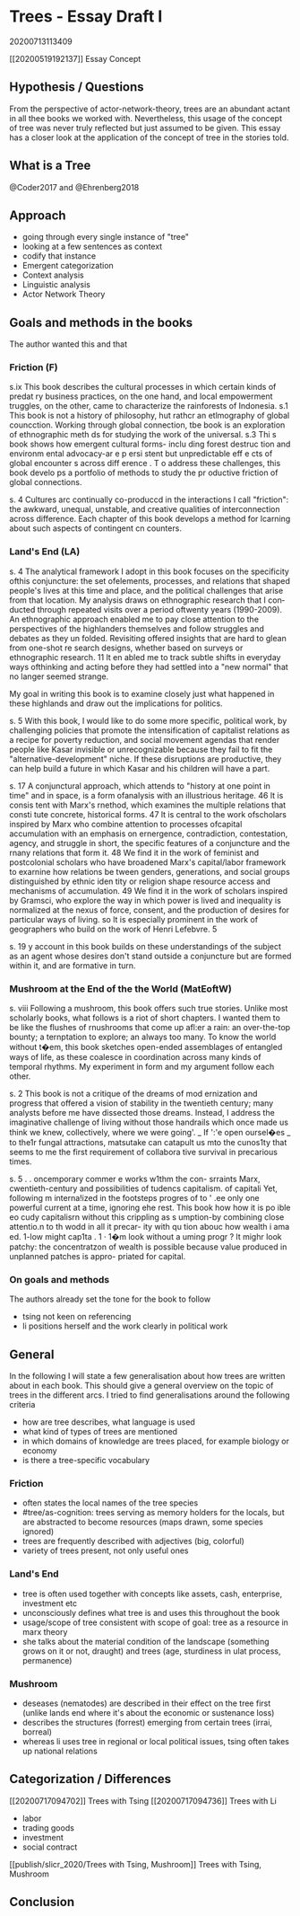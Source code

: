 # Trees - Essay Draft I
20200713113409

[[20200519192137]] Essay Concept

## Hypothesis / Questions
From the perspective of actor-network-theory, trees are an abundant actant in all thee books we worked with. Nevertheless, this usage of the concept of tree was never truly reflected but just assumed to be given. This essay has a closer look at the application of the concept of tree in the stories told.

## What is a Tree
@Coder2017 and @Ehrenberg2018

## Approach
- going through every single instance of "tree"
- looking at a few sentences as context
- codify that instance
- Emergent categorization
- Context analysis
- Linguistic analysis
- Actor Network Theory

## Goals and methods in the books
The author wanted this and that

### Friction (F)
s.ix This book describes the cultural processes in which certain kinds of
predat ry business practices, on the one hand, and local empowerment
truggles, on the other, came to characterize the rainforests of Indonesia.
s.1 This book is not a history of philosophy, hut rathcr an etlmography of
global councction.
Working
through global connection, tbe book is an exploration of ethnographic
meth ds for studying the work of the universal.
s.3 Thi s book shows how emergent cultural forms- inclu ding forest destruc­
tion and environm ental advocacy-ar e p ersi stent but unpredictable eff e cts
of global encounter s across diff erence . 
T o address these challenges, this book develo ps a portfolio of methods to
study the pr oductive friction of global connections.

s. 4  Cultures arc continually co-produccd
in the interactions I call "friction": the awkward, unequal, unstable, and
creative qualities of interconnection across difference. Each chapter of this
book develops a method for lcarning about such aspects of contingent cn­
counters.


### Land's End (LA)
s. 4 The analytical framework I adopt in this book focuses on the specificity
ofthis conjuncture: the set ofelements, processes, and relations that shaped
people's lives at this time and place, and the political challenges that arise
from that location. My analysis draws on ethnographic research that I con­
ducted through repeated visits over a period oftwenty years (1990-2009). An
ethnographic approach enabled me to pay close attention to the perspectives
of the highlanders themselves and follow struggles and debates as they un­
folded. Revisiting offered insights that are hard to glean from one-shot re­
search designs, whether based on surveys or ethnographic research. 11 lt en­
abled me to track subtle shifts in everyday ways ofthinking and acting before
they had settled into a "new normal" that no langer seemed strange.

My goal in writing this book is to examine closely just what
happened in these highlands and draw out the implications for politics.

s. 5 With this book, I would like to do some more specific,
political work, by challenging policies that promote the intensification of
capitalist relations as a recipe for poverty reduction, and social movement
agendas that render people like Kasar invisible or unrecognizable because
they fail to fit the "alternative-development" niche. If these disruptions are
productive, they can help build a future in which Kasar and his children will
have a part.


s. 17 A conjunctural approach, which attends to "history at one point in time"
and in space, is a form ofanalysis with an illustrious heritage. 46 lt is consis­
tent with Marx's rnethod, which examines the multiple relations that consti­
tute concrete, historical forms. 47 lt is central to the work ofscholars inspired
by Marx who combine attention to processes ofcapital accumulation with an
emphasis on ernergence, contradiction, contestation, agency, and struggle­
in short, the specific features of a conjuncture and the rnany relations that
form it. 48 We find it in the work of feminist and postcolonial scholars who
have broadened Marx's capital/labor framework to exarnine how relations be­
tween genders, generations, and social groups distinguished by ethnic iden­
tity or religion shape resource access and mechanisms of accumulation. 49
We find it in the work of scholars inspired by Gramsci, who explore the way
in which power is lived and inequality is normalized at the nexus of force,
consent, and the production of desires for particular ways of living. so lt is
especially prominent in the work of geographers who build on the work of
Henri Lefebvre. 5

s. 19 y account in
this book builds on these understandings of the subject as an agent whose
desires don't stand outside a conjuncture but are formed within it, and are
formative in turn.


### Mushroom at the End of the the World (MatEoftW)

s. viii Following a mushroom, this book offers such true stories. Unlike
most scholarly books, what follows is a riot of short chapters. I wanted
them to be like the flushes of rnushrooms that come up afl:er a rain: an
over-the-top bounty; a ternptation to explore; an always too many.
 To know the world without
t�em, this book sketches open-ended assemblages of entangled ways of
life, as these coalesce in coordination across many kinds of temporal
rhythms. My experiment in form and my argument follow each other.

s. 2 This book is not a critique of the dreams of mod­
ernization and progress that offered a vision of stability in the twentieth
century; many analysts before me have dissected those dreams. Instead,
I address the imaginative challenge of living without those handrails
which once made us think we knew, collectively, where we were going'.
_
If ':'e open oursel�es _
 to the1r fungal attractions, matsutake can catapult
us mto the cunos1ty that seems to me the first requirement of collabora­
tive survival in precarious times.

s. 5 .
 .
 oncemporary commer e works w1thm the con-
srraints Marx, cwentieth-century and possibilities of tudencs capitalism. of capitali Yet, following m interna!ized in the footsteps progres of
 to
 '
.ee only one powerful current at a time, ignoring ehe rest. This book
how how it is po ible eo cudy capitalisrn without this crippling as­
s umption-by combining close attentio.n to th wodd in all it precar-
ity with qu tion abouc how wealth i ama ed. 1-low might cap1ta . 1
· 1�m
look without a uming progr ? lt mighr look patchy: the concentratzon
of wealth is possible because value produced in unplanned patches is appro-
priated for capital.

### On goals and methods

The authors already set the tone for the book to follow

- tsing not keen on referencing
- li positions herself and the work clearly in political work


## General 
In the following I will state a few generalisation about how trees are written about in each book. This should give a general overview on the topic of trees in the different arcs. I tried to find generalisations around the following criteria

- how are tree describes, what language is used
- what kind of types of trees are mentioned
- in which domains of knowledge are trees placed, for example biology or economy
- is there a tree-specific vocabulary

### Friction

- often states the local names of the tree species
- #tree/as-cognition: trees serving as memory holders for the locals, but are abstracted to become resources (maps drawn, some species ignored)
- trees are frequently described with adjectives (big, colorful)
- variety of trees present, not only useful ones 

### Land's End

- tree is often used together with concepts like assets, cash, enterprise, investment etc
- unconsciously defines what tree is and uses this throughout the book
- usage/scope of tree consistent with scope of goal: tree as a resource in marx theory
- she talks about the material condition of the landscape (something grows on it or not, draught) and trees (age, sturdiness in ulat process, permanence)

### Mushroom

- deseases (nematodes) are described in their effect on the tree first (unlike lands end where it's about the economic or sustenance loss)
- describes the structures (forrest) emerging from certain trees (irrai, borreal)
- whereas li uses tree in regional or local political issues, tsing often takes up national relations

## Categorization / Differences

[[20200717094702]] Trees with Tsing
[[20200717094736]] Trees with Li

- labor
- trading goods
- investment
- social contract

[[publish/slicr_2020/Trees with Tsing, Mushroom]] Trees with Tsing, Mushroom

## Conclusion
